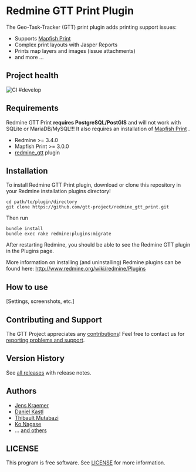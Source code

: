 # Redmine GTT Print Plugin

The Geo-Task-Tracker (GTT) print plugin adds printing support issues:

- Supports [Mapfish Print](https://github.com/mapfish/mapfish-print) 
- Complex print layouts with Jasper Reports
- Prints map layers and images (issue attachments)
- and more ...

## Project health

![CI #develop](https://github.com/gtt-project/redmine_gtt_print/workflows/Test%20with%20Redmine/badge.svg)

## Requirements

Redmine GTT Print **requires PostgreSQL/PostGIS** and will not work with SQLite or MariaDB/MySQL!!!
It also requires an installation of [Mapfish Print](https://github.com/mapfish/mapfish-print) .

- Redmine >= 3.4.0
- Mapfish Print >= 3.0.0
- [redmine_gtt](https://github.com/gtt-project/redmine_gtt/) plugin

## Installation

To install Redmine GTT Print plugin, download or clone this repository in your Redmine installation plugins directory!

```
cd path/to/plugin/directory
git clone https://github.com/gtt-project/redmine_gtt_print.git
```

Then run

```
bundle install
bundle exec rake redmine:plugins:migrate
```

After restarting Redmine, you should be able to see the Redmine GTT plugin in the Plugins page.

More information on installing (and uninstalling) Redmine plugins can be found here: http://www.redmine.org/wiki/redmine/Plugins

## How to use

[Settings, screenshots, etc.]

## Contributing and Support

The GTT Project appreciates any [contributions](https://github.com/gtt-project/.github/blob/main/CONTRIBUTING.md)! Feel free to contact us for [reporting problems and support](https://github.com/gtt-project/.github/blob/main/CONTRIBUTING.md).

## Version History

See [all releases](https://github.com/gtt-project/redmine_gtt_print/releases) with release notes.

## Authors

- [Jens Kraemer](https://github.com/jkraemer)
- [Daniel Kastl](https://github.com/dkastl)
- [Thibault Mutabazi](https://github.com/eyewritecode)
- [Ko Nagase](https://github.com/sanak)
- ... [and others](https://github.com/gtt-project/redmine_gtt_print/graphs/contributors)

## LICENSE

This program is free software. See [LICENSE](LICENSE) for more information.

